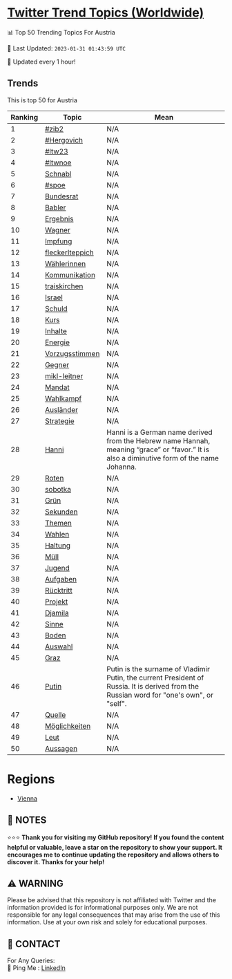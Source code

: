 [Twitter Trend Topics (Worldwide)](https://github.com/ErcinDedeoglu/Twitter-Trend-Topics)
==========


📊 Top 50 Trending Topics For Austria

📆 Last Updated: `2023-01-31 01:43:59 UTC`

🔧 Updated every 1 hour!


## Trends

This is top 50 for Austria

| Ranking | Topic | Mean |
| ------- | ------------ | ------------ |
| 1 | [#zib2](http://twitter.com/search?q=%23zib2) | N/A |
| 2 | [#Hergovich](http://twitter.com/search?q=%23Hergovich) | N/A |
| 3 | [#ltw23](http://twitter.com/search?q=%23ltw23) | N/A |
| 4 | [#ltwnoe](http://twitter.com/search?q=%23ltwnoe) | N/A |
| 5 | [Schnabl](http://twitter.com/search?q=Schnabl) | N/A |
| 6 | [#spoe](http://twitter.com/search?q=%23spoe) | N/A |
| 7 | [Bundesrat](http://twitter.com/search?q=Bundesrat) | N/A |
| 8 | [Babler](http://twitter.com/search?q=Babler) | N/A |
| 9 | [Ergebnis](http://twitter.com/search?q=Ergebnis) | N/A |
| 10 | [Wagner](http://twitter.com/search?q=Wagner) | N/A |
| 11 | [Impfung](http://twitter.com/search?q=Impfung) | N/A |
| 12 | [fleckerlteppich](http://twitter.com/search?q=fleckerlteppich) | N/A |
| 13 | [Wählerinnen](http://twitter.com/search?q=W%c3%a4hlerinnen) | N/A |
| 14 | [Kommunikation](http://twitter.com/search?q=Kommunikation) | N/A |
| 15 | [traiskirchen](http://twitter.com/search?q=traiskirchen) | N/A |
| 16 | [Israel](http://twitter.com/search?q=Israel) | N/A |
| 17 | [Schuld](http://twitter.com/search?q=Schuld) | N/A |
| 18 | [Kurs](http://twitter.com/search?q=Kurs) | N/A |
| 19 | [Inhalte](http://twitter.com/search?q=Inhalte) | N/A |
| 20 | [Energie](http://twitter.com/search?q=Energie) | N/A |
| 21 | [Vorzugsstimmen](http://twitter.com/search?q=Vorzugsstimmen) | N/A |
| 22 | [Gegner](http://twitter.com/search?q=Gegner) | N/A |
| 23 | [mikl-leitner](http://twitter.com/search?q=mikl-leitner) | N/A |
| 24 | [Mandat](http://twitter.com/search?q=Mandat) | N/A |
| 25 | [Wahlkampf](http://twitter.com/search?q=Wahlkampf) | N/A |
| 26 | [Ausländer](http://twitter.com/search?q=Ausl%c3%a4nder) | N/A |
| 27 | [Strategie](http://twitter.com/search?q=Strategie) | N/A |
| 28 | [Hanni](http://twitter.com/search?q=Hanni) | Hanni is a German name derived from the Hebrew name Hannah, meaning “grace” or “favor.” It is also a diminutive form of the name Johanna. |
| 29 | [Roten](http://twitter.com/search?q=Roten) | N/A |
| 30 | [sobotka](http://twitter.com/search?q=sobotka) | N/A |
| 31 | [Grün](http://twitter.com/search?q=Gr%c3%bcn) | N/A |
| 32 | [Sekunden](http://twitter.com/search?q=Sekunden) | N/A |
| 33 | [Themen](http://twitter.com/search?q=Themen) | N/A |
| 34 | [Wahlen](http://twitter.com/search?q=Wahlen) | N/A |
| 35 | [Haltung](http://twitter.com/search?q=Haltung) | N/A |
| 36 | [Müll](http://twitter.com/search?q=M%c3%bcll) | N/A |
| 37 | [Jugend](http://twitter.com/search?q=Jugend) | N/A |
| 38 | [Aufgaben](http://twitter.com/search?q=Aufgaben) | N/A |
| 39 | [Rücktritt](http://twitter.com/search?q=R%c3%bccktritt) | N/A |
| 40 | [Projekt](http://twitter.com/search?q=Projekt) | N/A |
| 41 | [Djamila](http://twitter.com/search?q=Djamila) | N/A |
| 42 | [Sinne](http://twitter.com/search?q=Sinne) | N/A |
| 43 | [Boden](http://twitter.com/search?q=Boden) | N/A |
| 44 | [Auswahl](http://twitter.com/search?q=Auswahl) | N/A |
| 45 | [Graz](http://twitter.com/search?q=Graz) | N/A |
| 46 | [Putin](http://twitter.com/search?q=Putin) | Putin is the surname of Vladimir Putin, the current President of Russia. It is derived from the Russian word for "one's own", or "self". |
| 47 | [Quelle](http://twitter.com/search?q=Quelle) | N/A |
| 48 | [Möglichkeiten](http://twitter.com/search?q=M%c3%b6glichkeiten) | N/A |
| 49 | [Leut](http://twitter.com/search?q=Leut) | N/A |
| 50 | [Aussagen](http://twitter.com/search?q=Aussagen) | N/A |



# Regions

* [Vienna](</Austria/Vienna.md>)



## 📝 NOTES

⭐⭐⭐ **Thank you for visiting my GitHub repository! If you found the content helpful or valuable, leave a star on the repository to show your support. It encourages me to continue updating the repository and allows others to discover it. Thanks for your help!**


## ⚠️ WARNING

Please be advised that this repository is not affiliated with Twitter and the information provided is for informational purposes only. We are not responsible for any legal consequences that may arise from the use of this information. Use at your own risk and solely for educational purposes.


## 📨 CONTACT

 For Any Queries:  
            🏓 Ping Me : [LinkedIn](https://www.linkedin.com/in/ercindedeoglu/)
